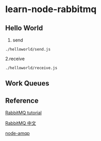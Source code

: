# learn-node-rabbitmq

## Hello World

1. send

```
./helloworld/send.js
```

2.receive

```
./helloworld/receive.js
``` 

## Work Queues


## Reference

[RabbitMQ tutorial](http://www.rabbitmq.com/tutorials/tutorial-one-javascript.html)

[RabbitMQ 中文](http://rabbitmq-into-chinese.readthedocs.org/zh_CN/latest/)

[node-amqp](https://github.com/postwait/node-amqp)
